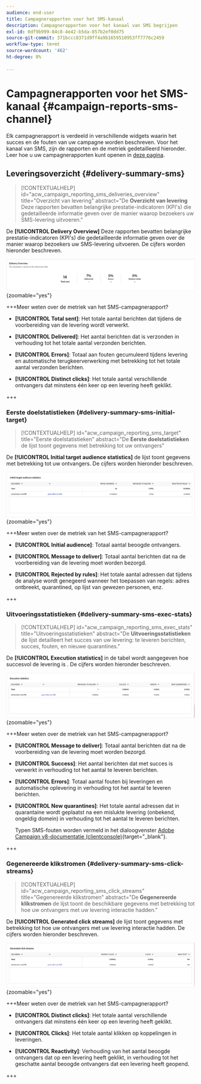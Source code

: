 ```yaml
---
audience: end-user
title: Campagnerapporten voor het SMS-kanaal
description: Campagnerapporten voor het kanaal van SMS begrijpen
exl-id: 0df9b999-84c8-4e42-b5da-857b2ef0dd75
source-git-commit: 371bccc8371d9ff4a9b1659510953ff7776c2459
workflow-type: tm+mt
source-wordcount: '462'
ht-degree: 0%

---
```


# Campagnerapporten voor het SMS-kanaal {#campaign-reports-sms-channel}

Elk campagnerapport is verdeeld in verschillende widgets waarin het succes en de fouten van uw campagne worden beschreven. Voor het kanaal van SMS, zijn de rapporten en de metriek gedetailleerd hieronder. Leer hoe u uw campagnerapporten kunt openen in [deze pagina](campaign-reports.md).

## Leveringsoverzicht {#delivery-summary-sms}

>[!CONTEXTUALHELP]
>id="acw_campaign_reporting_sms_deliveries_overview"
>title="Overzicht van levering"
>abstract="De **Overzicht van levering** Deze rapporten bevatten belangrijke prestatie-indicatoren (KPI&#39;s) die gedetailleerde informatie geven over de manier waarop bezoekers uw SMS-levering uitvoeren."


De **[!UICONTROL Delivery Overview]** Deze rapporten bevatten belangrijke prestatie-indicatoren (KPI&#39;s) die gedetailleerde informatie geven over de manier waarop bezoekers uw SMS-levering uitvoeren. De cijfers worden hieronder beschreven.

![](assets/campaign_report_sms_1.png){zoomable=&quot;yes&quot;}

+++Meer weten over de metriek van het SMS-campagnerapport?

* **[!UICONTROL Total sent]**: Het totale aantal berichten dat tijdens de voorbereiding van de levering wordt verwerkt.

* **[!UICONTROL Delivered]**: Het aantal berichten dat is verzonden in verhouding tot het totale aantal verzonden berichten.

* **[!UICONTROL Errors]**: Totaal aan fouten gecumuleerd tijdens levering en automatische terugkeerverwerking met betrekking tot het totale aantal verzonden berichten.

* **[!UICONTROL Distinct clicks]**: Het totale aantal verschillende ontvangers dat minstens één keer op een levering heeft geklikt.

+++


### Eerste doelstatistieken {#delivery-summary-sms-initial-target}

>[!CONTEXTUALHELP]
>id="acw_campaign_reporting_sms_target"
>title="Eerste doelstatistieken"
>abstract="De **Eerste doelstatistieken** de lijst toont gegevens met betrekking tot uw ontvangers"

De **[!UICONTROL Initial target audience statistics]** de lijst toont gegevens met betrekking tot uw ontvangers. De cijfers worden hieronder beschreven.


![](assets/campaign_report_sms_2.png){zoomable=&quot;yes&quot;}

+++Meer weten over de metriek van het SMS-campagnerapport?

* **[!UICONTROL Initial audience]**: Totaal aantal beoogde ontvangers.

* **[!UICONTROL Message to deliver]**: Totaal aantal berichten dat na de voorbereiding van de levering moet worden bezorgd.

* **[!UICONTROL Rejected by rules]**: Het totale aantal adressen dat tijdens de analyse wordt genegeerd wanneer het toepassen van regels: adres ontbreekt, quarantined, op lijst van gewezen personen, enz.

+++


### Uitvoeringsstatistieken {#delivery-summary-sms-exec-stats}


>[!CONTEXTUALHELP]
>id="acw_campaign_reporting_sms_exec_stats"
>title="Uitvoeringsstatistieken"
>abstract="De **Uitvoeringsstatistieken** de lijst detailleert het succes van uw levering: te leveren berichten, succes, fouten, en nieuwe quarantines."


De **[!UICONTROL Execution statistics]** in de tabel wordt aangegeven hoe succesvol de levering is . De cijfers worden hieronder beschreven.


![](assets/campaign_report_sms_3.png){zoomable=&quot;yes&quot;}

+++Meer weten over de metriek van het SMS-campagnerapport?

* **[!UICONTROL Message to deliver]**: Totaal aantal berichten dat na de voorbereiding van de levering moet worden bezorgd.

* **[!UICONTROL Success]**: Het aantal berichten dat met succes is verwerkt in verhouding tot het aantal te leveren berichten.

* **[!UICONTROL Errors]**: Totaal aantal fouten bij leveringen en automatische oplevering in verhouding tot het aantal te leveren berichten.

* **[!UICONTROL New quarantines]**: Het totale aantal adressen dat in quarantaine wordt geplaatst na een mislukte levering (onbekend, ongeldig domein) in verhouding tot het aantal te leveren berichten.

  Typen SMS-fouten worden vermeld in het dialoogvenster [Adobe Campaign v8-documentatie (clientconsole)](https://experienceleague.adobe.com/docs/campaign/campaign-v8/send/failures/delivery-failures.html#sms-quarantines){target="_blank"}.

+++

### Gegenereerde klikstromen {#delivery-summary-sms-click-streams}


>[!CONTEXTUALHELP]
>id="acw_campaign_reporting_sms_click_streams"
>title="Gegenereerde klikstromen"
>abstract="De **Gegenereerde klikstromen** de lijst toont de beschikbare gegevens met betrekking tot hoe uw ontvangers met uw levering interactie hadden."

De **[!UICONTROL Generated click streams]** de lijst toont gegevens met betrekking tot hoe uw ontvangers met uw levering interactie hadden. De cijfers worden hieronder beschreven.

![](assets/campaign_report_sms_4.png){zoomable=&quot;yes&quot;}

+++Meer weten over de metriek van het SMS-campagnerapport?

* **[!UICONTROL Distinct clicks]**: Het totale aantal verschillende ontvangers dat minstens één keer op een levering heeft geklikt.

* **[!UICONTROL Clicks]**: Het totale aantal klikken op koppelingen in leveringen.

* **[!UICONTROL Reactivity]**: Verhouding van het aantal beoogde ontvangers dat op een levering heeft geklikt, in verhouding tot het geschatte aantal beoogde ontvangers dat een levering heeft geopend.

+++
